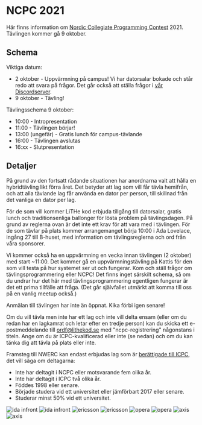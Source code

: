 # NCPC 2021

Här finns information om [Nordic Collegiate Programming
Contest](https://nordic.icpc.io/ncpc2021/) 2021. Tävlingen kommer gå 9 oktober.

## Schema

Viktiga datum:

* 2 oktober - Uppvärmning på campus! Vi har datorsalar bokade och står redo att
  svara på frågor. Det går också att ställa frågor i
  [vår Discordserver](https://discord.gg/UG5YYsN).
* 9 oktober - Tävling!

Tävlingsschema 9 oktober:

* 10:00 - Intropresentation
* 11:00 - Tävlingen börjar!
* 13:00 (ungefär) - Gratis lunch för campus-tävlande
* 16:00 - Tävlingen avslutas
* 16:xx - Slutpresentation

## Detaljer

På grund av den fortsatt rådande situationen har anordnarna valt att hålla en
hybridtävling likt förra året. Det betyder att lag som vill får tävla hemifrån,
och att alla tävlande lag får använda en dator per person, till skillnad från
det vanliga en dator per lag.

För de som vill kommer LiTHe kod erbjuda tillgång till datorsalar, gratis lunch
och traditionsenliga ballonger för lösta problem på tävlingsdagen. På grund av
reglerna ovan är det inte ett krav för att vara med i tävlingen. För de som
tävlar på plats kommer arrangemanget börja 10:00 i Ada Lovelace, ingång 27 till
B-huset, med information om tävlingsreglerna och ord från våra sponsorer.

Vi kommer också ha en uppvärmning en vecka innan tävlingen (2 oktober) med start
~11:00. Det kommer gå en uppvärmningstävling på Kattis för den som vill testa på
hur systemet ser ut och fungerar. Kom och ställ frågor om tävlingsprogrammering
eller NCPC! Det finns inget särskilt schema, så om du undrar hur det här med
tävlingsprogrammering egentligen fungerar är det ett prima tillfälle att fråga.
(Det går självfallet utmärkt att komma till oss på en vanlig meetup också.)

Anmälan till tävlingen har inte än öppnat. Kika förbi igen senare!

Om du vill tävla men inte har ett lag och inte vill delta ensam (eller om du
redan har en lagkamrat och letar efter en tredje person) kan du skicka ett
e-postmeddelande till <a href="mailto:ordf@lithekod.se">ordf@lithekod.se</a> med
"ncpc-registrering" någonstans i titeln. Ange om du är ICPC-kvalificerad eller
inte (se nedan) och om du kan tänka dig att tävla på plats eller inte.

Framsteg till NWERC kan endast erbjudas lag som är [berättigade till
ICPC](https://icpc.global/regionals/rules), det vill säga om deltagarna:

* Inte har deltagit i NCPC eller motsvarande fem olika år.
* Inte har deltagit i ICPC två olika år.
* Föddes 1998 eller senare.
* Började studera vid ett universitet eller jämförbart 2017 eller senare.
* Studerar minst 50% vid ett universitet.

<div id="sponsor-container">
    <img class="sponsor only-dark-theme" src="/static/img/idainfront_dt.png" alt="ida infront">
    <img class="sponsor only-light-theme" src="/static/img/idainfront_lt.png" alt="ida infront">
    <img class="sponsor only-dark-theme" src="/static/img/ericsson_dt.svg" alt="ericsson">
    <img class="sponsor only-light-theme" src="/static/img/ericsson_lt.png" alt="ericsson">
    <img class="sponsor only-dark-theme" src="/static/img/opera_dt.png" alt="opera">
    <img class="sponsor only-light-theme" src="/static/img/opera_lt.png" alt="opera">
    <img class="sponsor only-dark-theme" src="/static/img/axis_dt.png" alt="axis">
    <img class="sponsor only-light-theme" src="/static/img/axis_lt.jpg" alt="axis">
</div>
